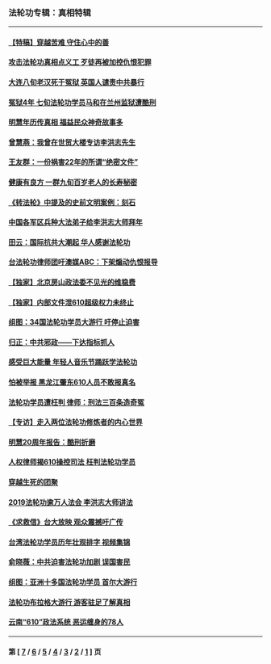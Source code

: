 ### 法轮功专辑：真相特辑
---
#### [【特稿】穿越苦难 守住心中的善](../../pages/nf4389/n13784979.md?01280430) 
#### [攻击法轮功真相点义工 歹徒再被加控仇恨犯罪](../../pages/nf4389/n13601019.md?01280430) 
#### [大连八旬老汉死于冤狱 英国人谴责中共暴行](../../pages/nf4389/n13480118.md?01280430) 
#### [冤狱4年 七旬法轮功学员马和在兰州监狱遭酷刑](../../pages/nf4389/n13304688.md?01280430) 
#### [明慧年历传真相 福益民众神奇故事多](../../pages/nf4389/n13294545.md?01280430) 
#### [曾慧燕：我曾在世贸大楼专访李洪志先生](../../pages/nf4389/n12898729.md?01280430) 
#### [王友群：一份祸害22年的所谓“绝密文件”](../../pages/nf4389/n12871750.md?01280430) 
#### [健康有良方 一群九旬百岁老人的长寿秘密](../../pages/nf4389/n12847475.md?01280430) 
#### [《转法轮》中提及的史前文明案例：刻石](../../pages/nf4389/n12758577.md?01280430) 
#### [中国各军区兵种大法弟子给李洪志大师拜年](../../pages/nf4389/n12750047.md?01280430) 
#### [田云：国际抗共大潮起 华人感谢法轮功](../../pages/nf4389/n12357708.md?01280430) 
#### [台法轮功律师团吁澳媒ABC：下架煽动仇恨报导](../../pages/nf4389/n12279917.md?01280430) 
#### [【独家】北京房山政法委不见光的维稳费](../../pages/nf4389/n12031979.md?01280430) 
#### [【独家】内部文件泄610超级权力未终止](../../pages/nf4389/n12023895.md?01280430) 
#### [组图：34国法轮功学员大游行 吁停止迫害](../../pages/nf4389/n11492658.md?01280430) 
#### [归正：中共邪政——下达指标抓人](../../pages/nf4389/n11474770.md?01280430) 
#### [感受巨大能量 年轻人音乐节踊跃学法轮功](../../pages/nf4389/n11441981.md?01280430) 
#### [怕被举报 黑龙江肇东610人员不敢报真名](../../pages/nf4389/n11436499.md?01280430) 
#### [法轮功学员遭枉判 律师：刑法三百条造奇冤](../../pages/nf4389/n11433943.md?01280430) 
#### [【专访】走入两位法轮功修炼者的内心世界](../../pages/nf4389/n11415623.md?01280430) 
#### [明慧20周年报告：酷刑折磨](../../pages/nf4389/n11387954.md?01280430) 
#### [人权律师揭610操控司法 枉判法轮功学员](../../pages/nf4389/n11313370.md?01280430) 
#### [穿越生死的团聚](../../pages/nf4389/n11258922.md?01280430) 
#### [2019法轮功逾万人法会 李洪志大师讲法](../../pages/nf4389/n11265303.md?01280430) 
#### [《求救信》台大放映 观众震撼吁广传](../../pages/nf4389/n10922251.md?01280430) 
#### [台湾法轮功学员历年壮观排字 视频集锦](../../pages/nf4389/n10878789.md?01280430) 
#### [俞晓薇：中共迫害法轮功加剧 误国害民](../../pages/nf4389/n10859260.md?01280430) 
#### [组图：亚洲十多国法轮功学员 首尔大游行](../../pages/nf4389/n10781149.md?01280430) 
#### [法轮功布拉格大游行 游客驻足了解真相](../../pages/nf4389/n10749360.md?01280430) 
#### [云南“610”政法系统 恶运缠身的78人](../../pages/nf4389/n10747534.md?01280430) 

---
#### 第 [ [7](./7.md?01280430) / [6](./6.md?01280430) / [5](./5.md?01280430) / [4](./4.md?01280430) / [3](./3.md?01280430) / [2](./2.md?01280430) / [1](./1.md?01280430) ] 页
